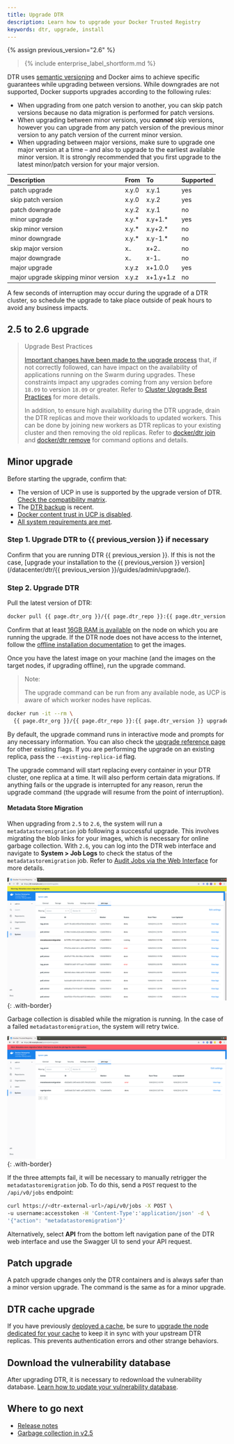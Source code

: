 ```yaml
---
title: Upgrade DTR
description: Learn how to upgrade your Docker Trusted Registry
keywords: dtr, upgrade, install
---
```


{% assign previous_version="2.6" %}

>{% include enterprise_label_shortform.md %}

DTR uses [semantic versioning](http://semver.org/) and Docker aims to achieve specific guarantees while upgrading between versions. While downgrades are not supported, Docker supports upgrades according to the following rules:

* When upgrading from one patch version to another, you can skip patch versions because no data migration is performed for patch versions.
* When upgrading between minor versions, you ***cannot*** skip versions, however you can upgrade from any patch version of the previous minor version to any patch version of the current minor version.
* When upgrading between major versions, make sure to upgrade one major version at a time &ndash; and also to upgrade to the earliest available minor version. It is strongly recommended that you first upgrade to the latest minor/patch version for your major version.

| Description                          | From  | To        | Supported |
|:-------------------------------------|:------|:----------|:----------|
| patch upgrade                        | x.y.0 | x.y.1     | yes       |
| skip patch version                   | x.y.0 | x.y.2     | yes       |
| patch downgrade                      | x.y.2 | x.y.1     | no        |
| minor upgrade                        | x.y.* | x.y+1.*   | yes       |
| skip minor version                   | x.y.* | x.y+2.*   | no        |
| minor downgrade                      | x.y.* | x.y-1.*   | no        |
| skip major version                   | x.*.* | x+2.*.*   | no        |
| major downgrade                      | x.*.* | x-1.*.*   | no        |
| major upgrade                        | x.y.z | x+1.0.0   | yes       |
| major upgrade skipping minor version | x.y.z | x+1.y+1.z | no        |

A few seconds of interruption may occur during the upgrade of a
DTR cluster, so schedule the upgrade to take place outside of peak hours
to avoid any business impacts.

## 2.5 to 2.6 upgrade

> Upgrade Best Practices
>
> [Important changes have been made to the upgrade process](/ee/upgrade) that, if not correctly followed, can have impact on the availability of applications running on the Swarm during upgrades. These constraints impact any upgrades coming from any version before `18.09` to version `18.09` or greater. Refer to [Cluster Upgrade Best Practices](/ee/upgrade.md#cluster-upgrade-best-practices) for more details.
>
> In addition, to ensure high availability during the DTR upgrade, drain the DTR replicas and move their workloads to updated workers. This can be done by joining new workers as DTR replicas to your existing cluster and then removing the old replicas. Refer to [docker/dtr join](/reference/dtr/2.7/cli/join/) and [docker/dtr remove](/reference/dtr/2.7/cli/remove/) for command options and details.

## Minor upgrade

Before starting the upgrade, confirm that:
* The version of UCP in use is supported by the upgrade version of DTR. [Check the compatibility matrix](https://success.docker.com/article/compatibility-matrix).
* The [DTR backup](disaster-recovery/create-a-backup) is recent.
* [Docker content trust in UCP is disabled](/ee/ucp/admin/configure/run-only-the-images-you-trust/).
* [All system requirements are met](install/system-requirements).

### Step 1. Upgrade DTR to {{ previous_version }} if necessary

Confirm that you are running DTR {{ previous_version }}. If this is not the case, [upgrade your installation to the {{ previous_version }} version](/datacenter/dtr/{{ previous_version }}/guides/admin/upgrade/).

### Step 2. Upgrade DTR

Pull the latest version of DTR:

```bash
docker pull {{ page.dtr_org }}/{{ page.dtr_repo }}:{{ page.dtr_version }}
```

Confirm that at least [16GB RAM is available](install/system-requirements) on the node on which you are running the upgrade. If the DTR node does not have access to the internet, follow the [offline installation documentation](install/install-offline) to get the images.

Once you have the latest image on your machine (and the images on the target
nodes, if upgrading offline), run the upgrade command.

> Note:
>
> The upgrade command can be run from any available node, as UCP is aware of which worker nodes have replicas.

```bash
docker run -it --rm \
  {{ page.dtr_org }}/{{ page.dtr_repo }}:{{ page.dtr_version }} upgrade
```

By default, the upgrade command runs in interactive mode and prompts for
any necessary information. You can also check the
[upgrade reference page](/reference/dtr/2.7/cli/upgrade/) for other existing flags.
If you are performing the upgrade on an existing replica, pass the `--existing-replica-id` flag.

The upgrade command will start replacing every container in your DTR cluster,
one replica at a time. It will also perform certain data migrations. If anything
fails or the upgrade is interrupted for any reason, rerun the upgrade
command (the upgrade will resume from the point of interruption).


#### Metadata Store Migration

When upgrading from `2.5` to `2.6`, the system will run a `metadatastoremigration` job following a successful upgrade. This involves migrating the blob links for your images, which is necessary for online garbage collection. With `2.6`, you can log into the DTR web interface and navigate to **System > Job Logs** to check the status of the `metadatastoremigration` job. Refer to [Audit Jobs via the Web Interface](/ee/dtr/admin/manage-jobs/audit-jobs-via-ui/) for more details.

![](../images/migration-warning.png){: .with-border}

Garbage collection is disabled while the migration is running. In the case of a failed `metadatastoremigration`, the system will retry twice.

![](../images/migration-error.png){: .with-border}

If the three attempts fail, it will be necessary to manually retrigger the `metadatastoremigration` job. To do this, send a `POST` request to the `/api/v0/jobs` endpoint:

```bash
curl https://<dtr-external-url>/api/v0/jobs -X POST \
-u username:accesstoken -H 'Content-Type':'application/json' -d \
'{"action": "metadatastoremigration"}'
```
Alternatively, select **API** from the bottom left navigation pane of the DTR web interface and use the Swagger UI to send your API request.

## Patch upgrade

A patch upgrade changes only the DTR containers and is always safer than a minor version upgrade. The command is the same as for a minor upgrade.

## DTR cache upgrade

If you have previously [deployed a cache](/ee/dtr/admin/configure/deploy-caches/), be sure to [upgrade the node dedicated for your cache](/ee/upgrade) to keep it in sync with your upstream DTR replicas. This prevents authentication errors and other strange behaviors.

## Download the vulnerability database

After upgrading DTR, it is necessary to redownload the vulnerability database.
[Learn how to update your vulnerability database](configure/set-up-vulnerability-scans.md#update-the-cve-scanning-database).

## Where to go next

- [Release notes](../release-notes)
- [Garbage collection in v2.5](/datacenter/dtr/2.5/guides/admin/configure/garbage-collection/)
